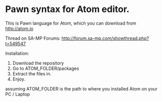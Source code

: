 Pawn syntax for Atom editor.
==================

This is Pawn language for Atom, which you can download from http://atom.io

Thread on SA-MP Forums: http://forum.sa-mp.com/showthread.php?t=549547

Installation:

1. Download the repository
2. Go to ATOM_FOLDER/packages
3. Extract the files in.
6. Enjoy.

assuming ATOM_FOLDER is the path to where you installed Atom on your PC / Laptop
